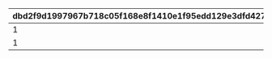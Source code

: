 |dbd2f9d1997967b718c05f168e8f1410e1f95edd129e3dfd427540ee158f69f6|44f80c578a668281d50622bbf015542d4ccec692e52722e290144660993798a1|40f4ddf00eb89e4dc262dc2876314d8832f971f9b9f0a5f573ca14db732a4455|bda4025de9a85e2f4987ba207df463fc08728de257e25a41ef4fa8a2d926ec65|0258230bafe334562fc7acb0d0d316acd6a98a086be2ef871815a6c55c316899|
| --- | --- | --- | --- | --- |
|1|1|40|2|9|
|1|2|999|2|10|